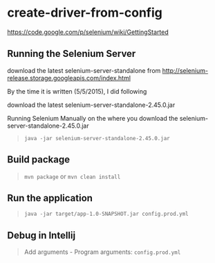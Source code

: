 # create-driver-from-config

https://code.google.com/p/selenium/wiki/GettingStarted

## Running the Selenium Server

download the latest selenium-server-standalone from http://selenium-release.storage.googleapis.com/index.html

By the time it is written (5/5/2015), I did following

download the latest selenium-server-standalone-2.45.0.jar

Running Selenium Manually on the where you download the selenium-server-standalone-2.45.0.jar

> `java -jar selenium-server-standalone-2.45.0.jar`

## Build package

> `mvn package` or `mvn clean install`

## Run the application

> `java -jar target/app-1.0-SNAPSHOT.jar config.prod.yml`

## Debug in Intellij

> Add arguments - Program arguments: `config.prod.yml`
